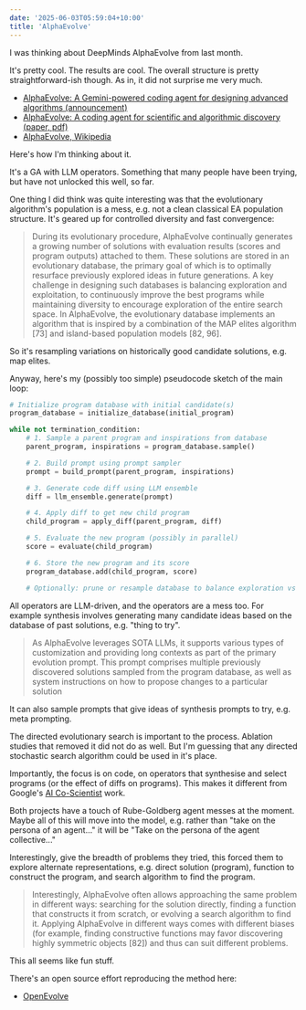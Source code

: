 ```yaml
---
date: '2025-06-03T05:59:04+10:00'
title: 'AlphaEvolve'
---
```


I was thinking about DeepMinds AlphaEvolve from last month.

It's pretty cool. The results are cool. The overall structure is pretty straightforward-ish though. As in, it did not surprise me very much.

* [AlphaEvolve: A Gemini-powered coding agent for designing advanced algorithms (announcement)](https://deepmind.google/discover/blog/alphaevolve-a-gemini-powered-coding-agent-for-designing-advanced-algorithms/)
* [AlphaEvolve: A coding agent for scientific and algorithmic discovery (paper, pdf)](https://storage.googleapis.com/deepmind-media/DeepMind.com/Blog/alphaevolve-a-gemini-powered-coding-agent-for-designing-advanced-algorithms/AlphaEvolve.pdf)
* [AlphaEvolve, Wikipedia](https://en.wikipedia.org/wiki/AlphaEvolve)

Here's how I'm thinking about it.

It's a GA with LLM operators. Something that many people have been trying, but have not unlocked this well, so far.

One thing I did think was quite interesting was that the evolutionary algorithm's population is a mess, e.g. not a clean classical EA population structure. It's geared up for controlled diversity and fast convergence:

> During its evolutionary procedure, AlphaEvolve continually generates a growing number of solutions with evaluation results (scores and program outputs) attached to them. These solutions are stored in an evolutionary database, the primary goal of which is to optimally resurface previously explored ideas in future generations. A key challenge in designing such databases is balancing exploration and exploitation, to continuously improve the best programs while maintaining diversity to encourage exploration of the entire search space. In AlphaEvolve, the evolutionary database implements an algorithm that is inspired by a combination of the MAP elites algorithm [73] and island-based population models [82, 96].

So it's resampling variations on historically good candidate solutions, e.g. map elites.

Anyway, here's my (possibly too simple) pseudocode sketch of the main loop:

```python
# Initialize program database with initial candidate(s)
program_database = initialize_database(initial_program)

while not termination_condition:
    # 1. Sample a parent program and inspirations from database
    parent_program, inspirations = program_database.sample()

    # 2. Build prompt using prompt sampler
    prompt = build_prompt(parent_program, inspirations)

    # 3. Generate code diff using LLM ensemble
    diff = llm_ensemble.generate(prompt)

    # 4. Apply diff to get new child program
    child_program = apply_diff(parent_program, diff)

    # 5. Evaluate the new program (possibly in parallel)
    score = evaluate(child_program)

    # 6. Store the new program and its score
    program_database.add(child_program, score)

    # Optionally: prune or resample database to balance exploration vs exploitation
```

All operators are LLM-driven, and the operators are a mess too. For example synthesis involves generating many candidate ideas based on the database of past solutions, e.g. "thing to try".

> As AlphaEvolve leverages SOTA LLMs, it supports various types of customization and providing long contexts as part of the primary evolution prompt. This prompt comprises multiple previously discovered solutions sampled from the program database, as well as system instructions on how to propose changes to a particular solution

It can also sample prompts that give ideas of synthesis prompts to try, e.g. meta prompting.

The directed evolutionary search is important to the process. Ablation studies that removed it did not do as well. But I'm guessing that any directed stochastic search algorithm could be used in it's place.

Importantly, the focus is on code, on operators that synthesise and select programs (or the effect of diffs on programs). This makes it different from Google's [AI Co-Scientist](https://research.google/blog/accelerating-scientific-breakthroughs-with-an-ai-co-scientist/) work.

Both projects have a touch of Rube-Goldberg agent messes at the moment. Maybe all of this will move into the model, e.g. rather than "take on the persona of an agent..." it will be "Take on the persona of the agent collective..."

Interestingly, give the breadth of problems they tried, this forced them to explore alternate representations, e.g. direct solution (program), function to construct the program, and search algorithm to find the program.

> Interestingly, AlphaEvolve often allows approaching the same problem in different ways: searching for the solution directly, finding a function that constructs it from scratch, or evolving a search algorithm to find it. Applying AlphaEvolve in different ways comes with different biases (for example, finding constructive functions may favor discovering highly symmetric objects [82]) and thus can suit different problems.

This all seems like fun stuff.

There's an open source effort reproducing the method here:

* [OpenEvolve](https://github.com/codelion/openevolve)